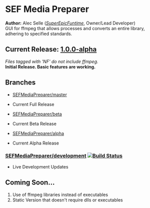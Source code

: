 # SEF Media Preparer
**Author:** Alec Selle ([*SuperEpicFuntime*](https://superepicfuntime.com), Owner/Lead Developer)<br/>
GUI for ffmpeg that allows processes and converts an entire library, adhering to specified standards.

## Current Release: [1.0.0-alpha](https://github.com/alecselle/sefmediapreparer/releases)
*Files tagged with 'NF' do not include ffmpeg.*<br/>
**Initial Release. Basic features are working.**

## Branches
- [SEFMediaPreparer/master](https://github.com/alecselle/sefmediapreparer/tree/master)
- Current Full Release

- [SEFMediaPreparer/beta](https://github.com/alecselle/sefmediapreparer/tree/beta)
- Current Beta Release

- [SEFMediaPreparer/alpha](https://github.com/alecselle/sefmediapreparer/tree/alpha)
- Current Alpha Release

### [SEFMediaPreparer/development](https://github.com/alecselle/sefmediapreparer/tree/development) [![Build Status](http://dev.alecselle.com:8080/job/SEF%20Media%20Preparer/badge/icon)](http://dev.alecselle.com:8080/job/SEF%20Media%20Preparer/)
- Live Development Updates

## Coming Soon...
1. Use of ffmpeg libraries instead of executables
2. Static Version that doesn't require dlls or executables
